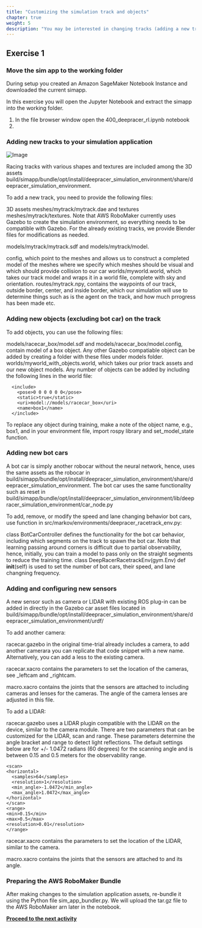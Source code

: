```yaml
---
title: "Customizing the simulation track and objects"
chapter: true
weight: 5
description: "You may be interested in changing tracks (adding a new track, or editing an existing one), adding objects to your track, or adding bot cars to train against."
---
```

## Exercise 1
### Move the sim app to the working folder
During setup you created an Amazon SageMaker Notebook Instance and downloaded the current simapp.

In this exercise you will open the Jupyter Notebook and extract the simapp into the working folder.

1. In the file browser window open the 400_deepracer_rl.ipynb notebook
2. 

### Adding new tracks to your simulation application

![Image](/images/400workshop/Changetracks.png)

Racing tracks with various shapes and textures are included among the 3D assets build/simapp/bundle/opt/install/deepracer_simulation_environment/share/deepracer_simulation_environment.

To add a new track, you need to provide the following files:

3D assets
 meshes/mytrack/mytrack.dae and textures meshes/mytrack/textures. Note that AWS RoboMaker currently uses Gazebo to create the simulation environment, so everything needs to be compatible with Gazebo. For the already existing tracks, we provide Blender files for modifications as needed.

models/mytrack/mytrack.sdf and models/mytrack/model.

config, which point to the meshes and allows us to construct a completed model of the meshes where we specify which meshes should be visual and which should provide collision to our car
worlds/myworld.world, which takes our track model and wraps it in a world file, complete with sky and orientation.
routes/mytrack.npy, contains the waypoints of our track, outside border, center, and inside border, which our simulation will use to determine things such as is the agent on the track, and how much prrogress has been made etc.

### Adding new objects (excluding bot car) on the track

To add objects, you can use the following files:

models/racecar_box/model.sdf and models/racecar_box/model.config, contain model of a box object. Any other Gazebo compatiable object can be added by creating a folder with these files under models folder.
worlds/myworld_with_objects.world, which takes our prior track assets and our new object models. Any number of objects can be added by including the following lines in the world file:
````
  <include>
    <pose>0 0 0 0 0 0</pose>
    <static>true</static>
    <uri>model://models/racecar_box</uri>
    <name>box1</name>
  </include>
````
To replace any object during training, make a note of the object name, e.g., box1, and in your environment file, import rospy library and set_model_state function.

### Adding new bot cars

A bot car is simply another robocar without the neural network, hence, uses the same assets as the robocar in build/simapp/bundle/opt/install/deepracer_simulation_environment/share/deepracer_simulation_environment. The bot car uses the same functionality such as reset in build/simapp/bundle/opt/install/deepracer_simulation_environment/lib/deepracer_simulation_environment/car_node.py

To add, remove, or modify the speed and lane changing behavior bot cars, use function in src/markov/environments/deepracer_racetrack_env.py:

class BotCarController defines the functionality for the bot car behavior, including which segments on the track to spawn the bot car. Note that learning passing around corners is difficult due to partial observability, hence, initially, you can train a model to pass only on the straight segments to reduce the training time.
class DeepRacerRacetrackEnv(gym.Env) def __init__(self) is used to set the number of bot cars, their speed, and lane changning frequency.

### Adding and configuring new sensors

A new sensor such as camera or LIDAR with existing ROS plug-in can be added in directly in the Gazebo car asset files located in build/simapp/bundle/opt/install/deepracer_simulation_environment/share/deepracer_simulation_environment/urdf/

To add another camera:

racecar.gazebo in the original time-trial already includes a camera, to add another camerara you can replicate that code snippet with a new name. Alternatively, you can add a less to the existing camera.

racecar.xacro contains the parameters to set the location of the cameras, see _leftcam and _rightcam.

macro.xacro contains the joints that the sensors are attached to including cameras and lenses for the cameras. The angle of the camera lenses are adjusted in this file.

To add a LIDAR:

racecar.gazebo uses a LIDAR plugin compatible with the LIDAR on the device, similar to the camera module. There are two parameters that can be customized for the LIDAR, scan and range. These parameters determine the angle bracket and range to detect light reflections. The default settings below are for +/- 1.0472 radians (60 degrees) for the scanning angle and is between 0.15 and 0.5 meters for the observability range.
````
<scan>
<horizontal>
  <samples>64</samples>
  <resolution>1</resolution>
  <min_angle>-1.0472</min_angle>
  <max_angle>1.0472</max_angle>
</horizontal>
</scan>
<range>
<min>0.15</min>
<max>0.5</max>
<resolution>0.01</resolution>
</range>
````
racecar.xacro contains the parameters to set the location of the LIDAR, similar to the camera.

macro.xacro contains the joints that the sensors are attached to and its angle.

### Preparing the AWS RoboMaker Bundle

After making changes to the simulation application assets, re-bundle it using the Python file sim_app_bundler.py. We will upload the tar.gz file to the AWS RoboMaker arn later in the notebook.

**[Proceed to the next activity](../cyclopstostereo/)**

